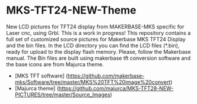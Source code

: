 # MKS-TFT24-NEW-Theme
New LCD pictures for TFT24 display from MAKERBASE-MKS specific for Laser cnc, using Grbl.
This is a work in progress!
This repository contains a full set of customized source pictures for Makerbase MKS TFT24 Display and the bin files.
In the LCD directory you can find the LCD files (*.bin), ready for upload to the display flash memory. Please, follow the Makerbase manual.
The Bin files are built using makerbase tft conversion software and the base icons are from Majurca theme.  
- [MKS TFT software] (https://github.com/makerbase-mks/Software/tree/master/MKS%20TFT%20image%20convert)
- [Majurca theme] (https://github.com/majurca/MKS-TFT28-NEW-PICTURES/tree/master/Source_Images)
